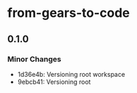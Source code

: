 # from-gears-to-code

## 0.1.0

### Minor Changes

- 1d36e4b: Versioning root workspace
- 9ebcb41: Versioning root
